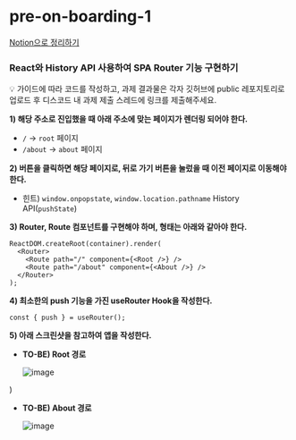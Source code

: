# pre-on-boarding-1

[Notion으로 정리하기](https://raspy-ragdoll-e6d.notion.site/Week-1-1-90827cb3295a4eb5baca3e37b114e33d?pvs=4)

### React와 History API 사용하여 SPA Router 기능 구현하기

<aside>
💡 가이드에 따라 코드를 작성하고, 과제 결과물은 각자 깃허브에 public 레포지토리로 업로드 후 디스코드 내 과제 제출 스레드에 링크를 제출해주세요.

</aside>

**1) 해당 주소로 진입했을 때 아래 주소에 맞는 페이지가 렌더링 되어야 한다.**

- `/` → `root` 페이지
- `/about` → `about` 페이지

**2) 버튼을 클릭하면 해당 페이지로, 뒤로 가기 버튼을 눌렀을 때 이전 페이지로 이동해야 한다.**

- 힌트) `window.onpopstate`, `window.location.pathname` History API(`pushState`)

**3) Router, Route 컴포넌트를 구현해야 하며, 형태는 아래와 같아야 한다.**

```tsx
ReactDOM.createRoot(container).render(
  <Router>
    <Route path="/" component={<Root />} />
    <Route path="/about" component={<About />} />
  </Router>
);
```

**4) 최소한의 push 기능을 가진 useRouter Hook을 작성한다.**

```tsx
const { push } = useRouter();
```

**5) 아래 스크린샷을 참고하여 앱을 작성한다.**

- **TO-BE) Root 경로**
    
    ![image](https://github.com/HyeongAn/pre-on-boarding-1/assets/93849618/eb9041cc-25a1-46be-b59f-96c8645326e0)

)
    
- **TO-BE) About 경로**
    
    ![image](https://github.com/HyeongAn/pre-on-boarding-1/assets/93849618/6f1bac49-dcae-4502-bae4-2fb2163936c2)

    
